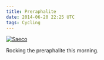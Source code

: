 ```yaml
---
title: Preraphalite
date: 2014-06-20 22:25 UTC
tags: Cycling
---
```



[![Saeco](/blog/2014/06/20/saeco.jpeg)](/blog/2014/06/20/saeco.jpeg)

Rocking the preraphalite this morning.